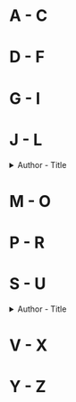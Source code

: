 # A - C

# D - F

# G - I

# J - L
<details>
  <summary>Author - Title</summary>

  * [Jacob Grimm, Wilhelm Grimm, Jack D. Zipes - The Original Folk and Fairy Tales of the Brothers Grimm](https://github.com/chyneyee/ReadingJournal/blob/4e8d4743734e875d10b2335d06bb835ab548d5f5/Fantasy/The_Original_Folk_and_Fairy_Tales_of_the_Brothers_Grimm-Jacob%20Grimm_%26_Wilhelm_Grimm.md)

</details>

# M - O

# P - R

# S - U
<details>
  <summary>Author - Title</summary>

  * [Stephen King - Cycle of the Werewolf](https://github.com/chyneyee/ReadingJournal/blob/main/Fantasy/Cycle_of_the_Werewolf-Stephen_King.md)
  * [Stephen King & Peter Straub - The Talisman (The Talisman #1)](https://github.com/chyneyee/ReadingJournal/blob/main/Fantasy/The_Talisman-Stephen_King_%26_Peter_Straub.md)

</details>

# V - X

# Y - Z

